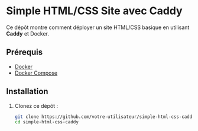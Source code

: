 # Simple HTML/CSS Site avec Caddy

Ce dépôt montre comment déployer un site HTML/CSS basique en utilisant **Caddy** et Docker.

## Prérequis

- [Docker](https://www.docker.com/)
- [Docker Compose](https://docs.docker.com/compose/)

## Installation

1. Clonez ce dépôt :
   ```bash
   git clone https://github.com/votre-utilisateur/simple-html-css-caddy.git
   cd simple-html-css-caddy
   ```
